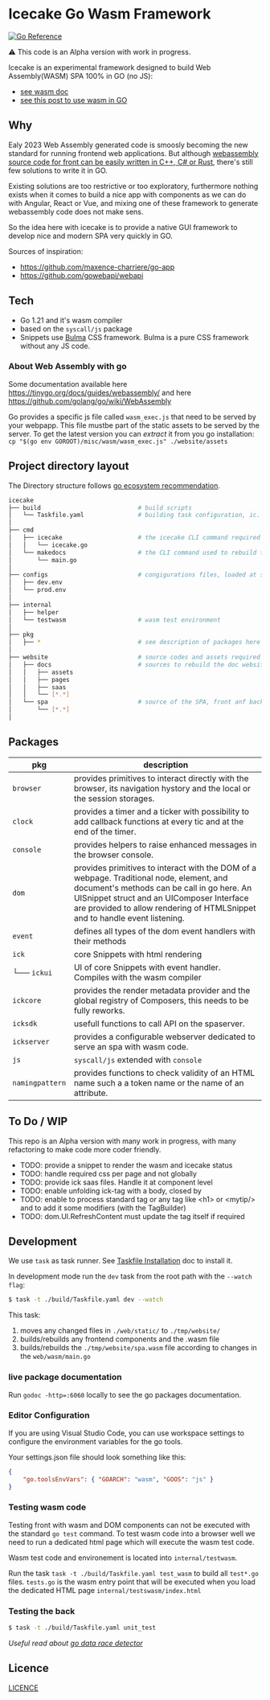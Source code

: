 # Icecake Go Wasm Framework

[![Go Reference](https://pkg.go.dev/badge/github.com/icecake-framework/icecake.svg)](https://pkg.go.dev/github.com/icecake-framework/icecake)

:warning: This code is an Alpha version with work in progress.

Icecake is an experimental framework designed to build Web Assembly(WASM) SPA 100% in GO (no JS): 
- [see wasm doc](https://developer.mozilla.org/fr/docs/WebAssembly)
- [see this post to use wasm in GO](https://tutorialedge.net/golang/writing-frontend-web-framework-webassembly-go/)

## Why

Ealy 2023 Web Assembly generated code is smoosly becoming the new standard for running frontend web applications. But although [webassembly source code for front can be easily written in C++, C# or Rust](https://www.webassemblyman.com/webassembly_front_end_web_development.html), there's still few solutions to write it in GO.

Existing solutions are too restrictive or too exploratory, furthermore nothing exists when it comes to build a nice app with components as we can do with Angular, React or Vue, and mixing one of these framework to generate webassembly code does not make sens.

So the idea here with icecake is to provide a native GUI framework to develop nice and modern SPA very quickly in GO.

Sources of inspiration: 
- https://github.com/maxence-charriere/go-app
- https://github.com/gowebapi/webapi

## Tech

- Go 1.21 and it's wasm compiler
- based on the ``syscall/js`` package
- Snippets use [Bulma](https://bulma.io/) CSS framework. Bulma is a pure CSS framework without any JS code.

### About Web Assembly with go

Some documentation available here https://tinygo.org/docs/guides/webassembly/ and here https://github.com/golang/go/wiki/WebAssembly

Go provides a specific js file called `wasm_exec.js` that need to be served by your webpapp. This file mustbe part of the static assets to be served by the server. To get the latest version you can _extract_ it from you go installation: `cp "$(go env GOROOT)/misc/wasm/wasm_exec.js" ./website/assets`

## Project directory layout

The Directory structure follows [go ecosystem recommendation](https://github.com/golang-standards/project-layout).

```bash
icecake
├── build                           # build scripts
│   └── Taskfile.yaml               # building task configuration, ic. autobuild the front
│
├── cmd
│   ├── icecake                     # the icecake CLI command required to run the SPA server
│   │   └── icecake.go          
│   └── makedocs                    # the CLI command used to rebuild the docs website
│       └── main.go          
│
├── configs                         # congigurations files, loaded at server startup
│   ├── dev.env                 
│   └── prod.env          
│
├── internal
│   ├── helper
│   └── testwasm                    # wasm test environment
│
├── pkg
│   ├── *                           # see description of packages here under
│
├── website                         # source codes and assets required by the front
│   ├── docs                        # sources to rebuild the doc website
│   │   ├── assets                  
│   │   ├── pages                  
│   │   ├── saas                  
│   │   └── [*.*]                       
│   └── spa                         # source of the SPA, front anf back
│       └── [*.*]               
│
```

## Packages

| pkg           | description |
| -             | - |
| `browser`     | provides primitives to interact directly with the browser, its navigation hystory and the local or the session storages.
| `clock`       | provides a timer and a ticker with possibility to add callback functions at every tic and at the end of the timer.
| `console`     | provides helpers to raise enhanced messages in the browser console.
| `dom`         | provides primitives to interact with the DOM of a webpage. Traditional node, element, and document's methods can be call in go here. An UISnippet struct and an UIComposer Interface are provided to allow rendering of HTMLSnippet and to handle event listening.
| `event`       | defines all types of the dom event handlers with their methods
| `ick`         | core Snippets with html rendering
|  └── `ickui`  | UI of core Snippets with event handler. Compiles with the wasm compiler
| `ickcore`     | provides the render metadata provider and the global registry of Composers, this needs to be fully reworks.
| `icksdk`      | usefull functions to call API on the spaserver.
| `ickserver`   | provides a configurable webserver dedicated to serve an spa with wasm code.
| `js`          | ``syscall/js`` extended with ``console`` 
| `namingpattern` | provides functions to check validity of an HTML name such a a token name or the name of an attribute.


## To Do / WIP

This repo is an Alpha version with many work in progress, with many refactoring to make code more coder friendly.

- TODO: provide a snippet to render the wasm and icecake status  
- TODO: handle required css per page and not globally
- TODO: provide ick saas files. Handle it at component level
- TODO: enable unfolding ick-tag with a body, closed by </ick>
- TODO: enable to process standard tag or any tag like &lt;h1&gt; or &lt;mytip/&gt; and to add it some modifiers (with the TagBuilder)
- TODO: dom.UI.RefreshContent must update the tag itself if required

## Development

We use ``task`` as task runner. See [Taskfile Installation](https://taskfile.dev/installation/) doc to install it.

In development mode run the `dev` task from the root path with the `--watch flag`:

```bash
$ task -t ./build/Taskfile.yaml dev --watch
```

This task:
1. moves any changed files in ``./web/static/`` to ``./tmp/website/``
1. builds/rebuilds any frontend components and the .wasm file
1. builds/rebuilds the ``./tmp/website/spa.wasm`` file according to changes in the ``web/wasm/main.go``

### live package documentation

Run `godoc -http=:6060` locally to see the go packages documentation.

### Editor Configuration

If you are using Visual Studio Code, you can use workspace settings to configure the environment variables for the go tools.

Your settings.json file should look something like this:

```json
{
    "go.toolsEnvVars": { "GOARCH": "wasm", "GOOS": "js" }
}
```

### Testing wasm code

Testing front with wasm and DOM components can not be executed with the standard `go test` command. To test wasm code into a browser well we need to run a dedicated html page which will execute the wasm test code.

Wasm test code and environement is located into `internal/testwasm`.

Run the task `task -t ./build/Taskfile.yaml test_wasm` to build all `test*.go` files. `tests.go` is the wasm entry point that will be executed when you load the dedicated HTML page `internal/testswasm/index.html`

### Testing the back 

```bash
$ task -t ./build/Taskfile.yaml unit_test
```

_Useful read about [go data race detector](https://go.dev/doc/articles/race_detector#How_To_Use)_

## Licence

[LICENCE](LICENCE)
 